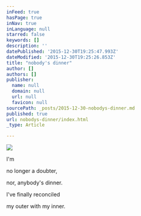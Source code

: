 ```yaml
---
inFeed: true
hasPage: true
inNav: true
inLanguage: null
starred: false
keywords: []
description: ''
datePublished: '2015-12-30T19:25:47.993Z'
dateModified: '2015-12-30T19:25:26.853Z'
title: "nobody's dinner"
author: []
authors: []
publisher:
  name: null
  domain: null
  url: null
  favicon: null
sourcePath: _posts/2015-12-30-nobodys-dinner.md
published: true
url: nobodys-dinner/index.html
_type: Article

---
```

![](https://the-grid-user-content.s3-us-west-2.amazonaws.com/ca80f8ce-f73b-400a-a6cd-5b824727fe86.jpg)

I'm 

no longer 
a doubter, 

nor,
anybody's dinner. 

I've finally reconciled 

my outer
with my inner.